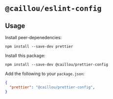 # `@caillou/eslint-config`

## Usage

Install peer-depenedencies:

```
npm install --save-dev prettier
```

Install this package:

```
npm install --save-dev @caillou/prettier-config
```

Add the following to your `package.json`:

```JSON
{
  "prettier": "@caillou/prettier-config",
}
```
